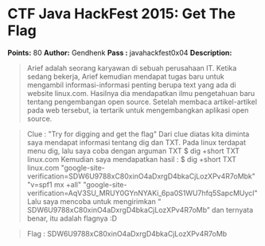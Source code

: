 # CTF Java HackFest 2015: Get The Flag

**Points:** 80
**Author:** Gendhenk
**Pass :** javahackfest0x04
**Description:**

> Arief adalah seorang karyawan di sebuah perusahaan IT. Ketika sedang bekerja, Arief kemudian mendapat tugas baru untuk mengambil informasi-informasi penting berupa text yang ada di website linux.com. Hasilnya dia mendapatkan ilmu pengetahuan baru tentang pengembangan open source. Setelah membaca artikel-artikel pada web tersebut, ia tertarik untuk mengembangkan aplikasi open source.

> Clue : "Try for digging and get the flag"
> Dari clue diatas kita diminta saya mendapat informasi tentang dig dan TXT. Pada linux
terdapat menu dig, lalu saya coba dengan arguman TXT
>$ dig +short TXT linux.com
Kemudian saya mendapatkan hasil :
$ dig +short TXT linux.com
"google-site-verification=SDW6U9788xC80xinO4aDxrgD4bkaCjLozXPv4R7oMbk"
"v=spf1 mx +all"
"google-site-verification=AqV3SU_MRUY0GYnNYAKi_6pa0S1WU7hfq5SapcMUycI"
Lalu saya mencoba untuk mengirimkan
“ SDW6U9788xC80xinO4aDxrgD4bkaCjLozXPv4R7oMb” dan ternyata benar, itu adalah
flagnya :D

> Flag : SDW6U9788xC80xinO4aDxrgD4bkaCjLozXPv4R7oMb

